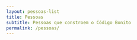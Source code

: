 ```yaml
---
layout: pessoas-list
title: Pessoas
subtitle: Pessoas que constroem o Código Bonito
permalink: /pessoas/
---
```

